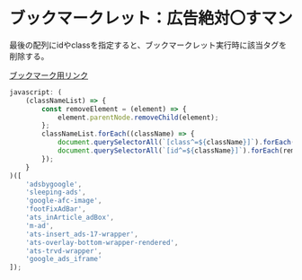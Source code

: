 # ブックマークレット：広告絶対〇すマン

最後の配列にidやclassを指定すると、ブックマークレット実行時に該当タグを削除する。

[ブックマーク用リンク](javascript%3A%28function%28classNameList%29%7Bconst%20removeElement%3D%28element%29%3D%3E%7Belement.parentNode.removeChild%28element%29%3B%7D%3BclassNameList.forEach%28%28className%29%3D%3E%7Bdocument.querySelectorAll%28%60%5Bclass%5E%3D%24%7BclassName%7D%5D%60%29.forEach%28removeElement%29%3Bdocument.querySelectorAll%28%60%5Bid%5E%3D%24%7BclassName%7D%5D%60%29.forEach%28removeElement%29%3B%7D%29%3B%7D%29%28%5B%27adsbygoogle%27%2C%27sleeping-ads%27%2C%27google-afc-image%27%2C%27footFixAdBar%27%2C%27ats_inArticle_adBox%27%2C%27m-ad%27%2C%27ats-insert_ads-17-wrapper%27%2C%27ats-overlay-bottom-wrapper-rendered%27%2C%27ats-trvd-wrapper%27%2C%27google_ads_iframe%27%5D%29%3B)

```javascript
javascript: (
	(classNameList) => {
		const removeElement = (element) => {
			element.parentNode.removeChild(element);
		};
		classNameList.forEach((className) => {
			document.querySelectorAll(`[class^=${className}]`).forEach(removeElement);
			document.querySelectorAll(`[id^=${className}]`).forEach(removeElement);
		});
	}
)([
	'adsbygoogle',
	'sleeping-ads',
	'google-afc-image',
	'footFixAdBar',
	'ats_inArticle_adBox',
	'm-ad',
	'ats-insert_ads-17-wrapper',
	'ats-overlay-bottom-wrapper-rendered',
	'ats-trvd-wrapper',
	'google_ads_iframe'
]);
```
